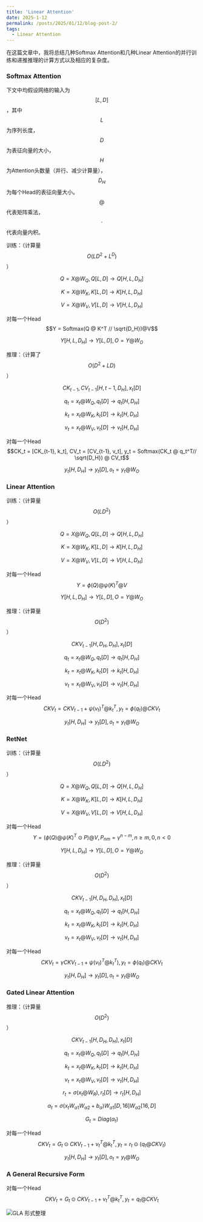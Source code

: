 ```yaml
---
title: 'Linear Attention'
date: 2025-1-12
permalink: /posts/2025/01/12/blog-post-2/
tags:
  - Linear Attention
---
```


在这篇文章中，我将总结几种Softmax Attention和几种Linear Attention的并行训练和递推推理的计算方式以及相应的复杂度。

### Softmax Attention
下文中均假设网络的输入为$$[L, D]$$，其中$$L$$为序列长度，$$D$$为表征向量的大小，$$H$$为Attention头数量（并行、减少计算量），$$D_H$$为每个Head的表征向量大小。$$@$$代表矩阵乘法，$$\cdot$$代表向量内积。

训练：（计算量$$O(LD^2 + L^D)$$）

$$Q = X@W_Q, Q[L, D] \rightarrow Q[H, L, D_H]$$

$$K = X@W_K, K[L, D] \rightarrow K[H, L, D_H]$$

$$V = X@W_V, V[L, D] \rightarrow V[H, L, D_H]$$

对每一个Head $$Y = Softmax(Q @ K^T // \sqrt{D_H})@V$$

$$Y[H, L, D_H] \rightarrow Y[L, D], O = Y@W_O$$

推理：（计算了$$O(D^2 + LD)$$）

$$CK_{t-1}, CV_{t-1}[H, t-1, D_H], x_t[D]$$

$$q_t = x_t@W_Q, q_t[D] \rightarrow  q_t[H, D_H]$$

$$k_t = x_t@W_K, k_t[D] \rightarrow k_t[H, D_H]$$

$$v_t = x_t@W_V, v_t[D] \rightarrow v_t[H, D_H]$$

对每一个Head $$CK_t = [CK_{t-1}, k_t], CV_t = [CV_{t-1}, v_t], y_t = Softmax(CK_t @ q_t^T// \sqrt{D_H}) @ CV_t$$

$$y_t[H, D_H] \rightarrow y_t[D], o_t = y_t@W_O$$

### Linear Attention
训练：（计算量$$O(LD^2)$$）

$$Q = X@W_Q, Q[L, D] \rightarrow Q[H, L, D_H]$$

$$K = X@W_K, K[L, D] \rightarrow K[H, L, D_H]$$

$$V = X@W_V, V[L, D] \rightarrow V[H, L, D_H]$$

对每一个Head $$Y = \phi(Q) @ \psi(K)^T @ V$$

$$Y[H, L, D_H] \rightarrow Y[L, D], O = Y@W_O$$

推理：（计算量$$O(D^2)$$）

$$CKV_{t-1}[H, D_H, D_H], x_t[D]$$

$$q_t = x_t@W_Q, q_t[D] \rightarrow  q_t[H, D_H]$$

$$k_t = x_t@W_K, k_t[D] \rightarrow k_t[H, D_H]$$

$$v_t = x_t@W_V, v_t[D] \rightarrow v_t[H, D_H]$$

对每一个Head $$CKV_t = CKV_{t-1} + \psi(v_t)^T @ k_t^T, y_t = \phi(q_t) @ CKV_t$$

$$y_t[H, D_H] \rightarrow y_t[D], o_t = y_t@W_O$$

### RetNet
训练：（计算量$$O(LD^2)$$）

$$Q = X@W_Q, Q[L, D] \rightarrow Q[H, L, D_H]$$

$$K = X@W_K, K[L, D] \rightarrow K[H, L, D_H]$$

$$V = X@W_V, V[L, D] \rightarrow V[H, L, D_H]$$

对每一个Head $$Y = (\phi(Q) @ \psi(K)^T \odot P) @ V, P_{nm} = \gamma^{n-m}, n \geq m, 0, n < 0$$

$$Y[H, L, D_H] \rightarrow Y[L, D], O = Y@W_O$$

推理：（计算量$$O(D^2)$$）

$$CKV_{t-1}[H, D_H, D_H], x_t[D]$$

$$q_t = x_t@W_Q, q_t[D] \rightarrow  q_t[H, D_H]$$

$$k_t = x_t@W_K, k_t[D] \rightarrow k_t[H, D_H]$$

$$v_t = x_t@W_V, v_t[D] \rightarrow v_t[H, D_H]$$

对每一个Head $$CKV_t = \gamma CKV_{t-1} + \psi(v_t)^T @ k_t^T), y_t = \phi(q_t) @ CKV_t$$

$$y_t[H, D_H] \rightarrow y_t[D], o_t = y_t@W_O$$

### Gated Linear Attention


推理：（计算量$$O(D^2)$$）

$$CKV_{t-1}[H, D_H, D_H], x_t[D]$$

$$q_t = x_t@W_Q, q_t[D] \rightarrow  q_t[H, D_H]$$

$$k_t = x_t@W_K, k_t[D] \rightarrow k_t[H, D_H]$$

$$v_t = x_t@W_V, v_t[D] \rightarrow v_t[H, D_H]$$

$$r_t = \sigma(x_t@W_R), r_t[D] \rightarrow r_t[H, D_H]$$

$$\alpha_t = \sigma(x_tW_{\alpha 1}W_{\alpha 2} + b_{\alpha}) W_{\alpha 1}[D, 16] W_{\alpha 2}[16, D]$$

$$G_t = Diag(\alpha_t)$$

对每一个Head $$CKV_t = G_t \odot CKV_{t-1} + v_t^T @ k_t^T, y_t = r_t \odot (q_t @ CKV_t)$$

$$y_t[H, D_H] \rightarrow y_t[D], o_t = y_t@W_O$$

### A General Recursive Form
对每一个Head $$CKV_t = G_t \odot CKV_{t-1} + v_t^T @ k_t^T, y_t = q_t @ CKV_t$$

![GLA 形式整理](https://darthmurse.github.io/images/GLA-summary.png)

